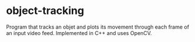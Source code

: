 # object-tracking
Program that tracks an objet and plots its movement through each frame of an input video feed.
Implemented in C++ and uses OpenCV.
